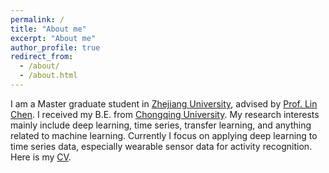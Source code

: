 ```yaml
---
permalink: /
title: "About me"
excerpt: "About me"
author_profile: true
redirect_from:
  - /about/
  - /about.html
---
```


I am a Master graduate student in [Zhejiang University](http://www.zju.edu.cn/english/), advised by [Prof. Lin Chen](http://mypage.zju.edu.cn/lc). I received my B.E. from [Chongqing University](http://english.cqu.edu.cn/). My research interests mainly include deep learning, time series, transfer learning, and anything related to machine learning. Currently I focus on applying deep learning to time series data, especially wearable sensor data for activity recognition. Here is my [CV]( https://drewanye.github.io/files/cv.pdf).
